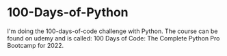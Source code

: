 # 100-Days-of-Python
I'm doing the 100-days-of-code challenge with Python. 
The course can be found on udemy and is called: 100 Days of Code: The Complete Python Pro Bootcamp for 2022.
